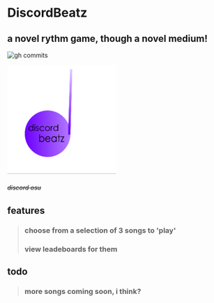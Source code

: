 # DiscordBeatz

## a novel rythm game, though a novel medium!

![gh commits](https://img.shields.io/github/last-commit/GandyT/DiscordBeatz)

<img src="logo.png" width="250" height="250"></img>
###### ~~discord osu~~

## features
>### choose from a selection of **3** songs to 'play'
>### view leadeboards for them

## todo
>### more songs coming soon, i think?
